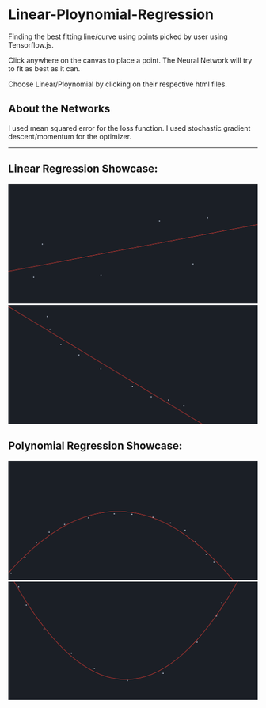 # Linear-Ploynomial-Regression
Finding the best fitting line/curve using points picked by user using Tensorflow.js.

Click anywhere on the canvas to place a point. 
The Neural Network will try to fit as best as it can.

Choose Linear/Ploynomial by clicking on their respective html files.

## About the Networks
I used mean squared error for the loss function.
I used stochastic gradient descent/momentum for the optimizer.

---
## Linear Regression Showcase:
![linear regression](./linear_showcase.png)
![linear regression 2](./linear_showcase_2.png)

## Polynomial Regression Showcase:
![Polynomial regression](./polynomial_showcase.png)
![Polynomial regression 2](./polynomial_showcase_2.png)
